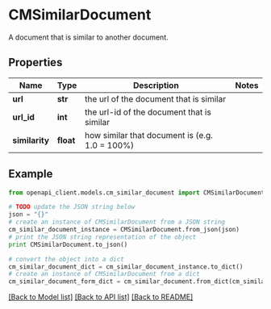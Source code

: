 # CMSimilarDocument

A document that is similar to another document.

## Properties
Name | Type | Description | Notes
------------ | ------------- | ------------- | -------------
**url** | **str** | the url of the document that is similar | 
**url_id** | **int** | the url-id of the document that is similar | 
**similarity** | **float** | how similar that document is (e.g. 1.0 &#x3D; 100%) | 

## Example

```python
from openapi_client.models.cm_similar_document import CMSimilarDocument

# TODO update the JSON string below
json = "{}"
# create an instance of CMSimilarDocument from a JSON string
cm_similar_document_instance = CMSimilarDocument.from_json(json)
# print the JSON string representation of the object
print CMSimilarDocument.to_json()

# convert the object into a dict
cm_similar_document_dict = cm_similar_document_instance.to_dict()
# create an instance of CMSimilarDocument from a dict
cm_similar_document_form_dict = cm_similar_document.from_dict(cm_similar_document_dict)
```
[[Back to Model list]](../README.md#documentation-for-models) [[Back to API list]](../README.md#documentation-for-api-endpoints) [[Back to README]](../README.md)


